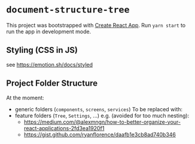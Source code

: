 # `document-structure-tree`

This project was bootstrapped with [Create React App](https://github.com/facebook/create-react-app).
Run `yarn start` to run the app in development mode.
<!-- TODO: Or visit the deployed site.-->

## Styling (CSS in JS)
see https://emotion.sh/docs/styled

## Project Folder Structure
At the moment:
- generic folders (`components`, `screens`, `services`)
To be replaced with:
- feature folders (`Tree`, `Settings`, ...)
  e.g. (avoided for too much nesting):
  - https://medium.com/@alexmngn/how-to-better-organize-your-react-applications-2fd3ea1920f1
  - https://gist.github.com/ryanflorence/daafb1e3cb8ad740b346
